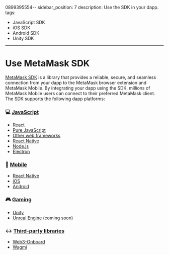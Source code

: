 0899395554--
sidebar_position: 7
description: Use the SDK in your dapp.
tags:
  - JavaScript SDK
  - iOS SDK
  - Android SDK
  - Unity SDK
---

# Use MetaMask SDK

[MetaMask SDK](../../concepts/sdk/index.md) is a library that provides a reliable, secure, and seamless
connection from your dapp to the MetaMask browser extension and MetaMask Mobile.
By integrating your dapp using the SDK, millions of MetaMask Mobile users can connect to their
preferred MetaMask client.
The SDK supports the following dapp platforms:

<div class="cards">
  <div class="card">
    <div class="card__header">
      <h3>💻 <a href="javascript">JavaScript</a></h3>
    </div>
    <div class="card__body">
      <ul>
        <li><a href="javascript/react">React</a></li>
        <li><a href="javascript/pure-js">Pure JavaScript</a></li>
        <li><a href="javascript/other-web-frameworks">Other web frameworks</a></li>
        <li><a href="javascript/react-native">React Native</a></li>
        <li><a href="javascript/nodejs">Node.js</a></li>
        <li><a href="javascript/electron">Electron</a></li>
      </ul>
    </div>
  </div>
  <div class="card">
    <div class="card__header">
      <h3>📱 <a href="mobile">Mobile</a></h3>
    </div>
    <div class="card__body">
      <ul>
        <li><a href="javascript/react-native">React Native</a></li>
        <li><a href="mobile/ios">iOS</a></li>
        <li><a href="mobile/android">Android</a></li>
      </ul>
    </div>
  </div>
  <div class="card">
    <div class="card__header">
      <h3>🎮 <a href="gaming">Gaming</a></h3>
    </div>
    <div class="card__body">
      <ul>
        <li><a href="gaming/unity">Unity</a></li>
        <li><a href="gaming/unreal-engine">Unreal Engine</a> (coming soon)</li>
      </ul>
    </div>
  </div>
</div>
<div class="card margin-bottom--lg">
  <div class="card__header">
    <h3>↔️ <a href="3rd-party-libraries">Third-party libraries</a></h3>
  </div>
  <div class="card__body">
    <ul>
      <li><a href="3rd-party-libraries/web3-onboard">Web3-Onboard</a></li>
      <li><a href="3rd-party-libraries/wagmi">Wagmi</a></li>
    </ul>
  </div>
</div>
